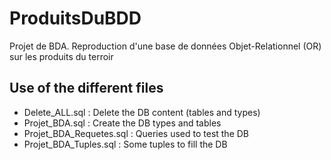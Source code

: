# ProduitsDuBDD

Projet de BDA. Reproduction d'une base de données Objet-Relationnel (OR) sur les produits du terroir

## Use of the different files

- Delete_ALL.sql : Delete the DB content (tables and types)
- Projet_BDA.sql : Create the DB types and tables
- Projet_BDA_Requetes.sql : Queries used to test the DB
- Projet_BDA_Tuples.sql : Some tuples to fill the DB
